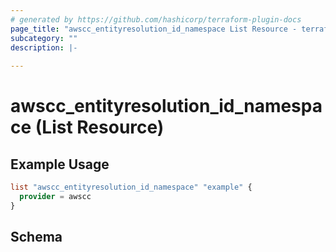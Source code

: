 ```yaml
---
# generated by https://github.com/hashicorp/terraform-plugin-docs
page_title: "awscc_entityresolution_id_namespace List Resource - terraform-provider-awscc"
subcategory: ""
description: |-
  
---
```


# awscc_entityresolution_id_namespace (List Resource)



## Example Usage

```terraform
list "awscc_entityresolution_id_namespace" "example" {
  provider = awscc
}
```

<!-- schema generated by tfplugindocs -->
## Schema
